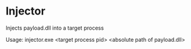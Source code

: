 # Injector
Injects payload.dll into a target process 

Usage:
injector.exe \<target process pid\> \<absolute path of payload.dll\>
